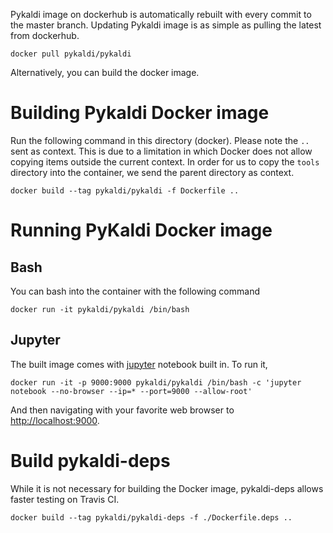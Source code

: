
Pykaldi image on dockerhub is automatically rebuilt with every commit to the master branch. Updating Pykaldi image is as simple as pulling the latest from dockerhub.

```
docker pull pykaldi/pykaldi
```

Alternatively, you can build the docker image.

# Building Pykaldi Docker image
Run the following command in this directory (docker). Please note the `..` sent as context. This is due to a limitation in which Docker does not allow copying items outside the current context. In order for us to copy the `tools` directory into the container, we send the parent directory as context.

```
docker build --tag pykaldi/pykaldi -f Dockerfile ..
```

# Running PyKaldi Docker image

## Bash
You can bash into the container with the following command

```
docker run -it pykaldi/pykaldi /bin/bash
```

## Jupyter
The built image comes with [jupyter](http://jupyter.org/) notebook built in. To run it,

```
docker run -it -p 9000:9000 pykaldi/pykaldi /bin/bash -c 'jupyter notebook --no-browser --ip=* --port=9000 --allow-root'
```

And then navigating with your favorite web browser to  [http://localhost:9000](http://localhost:9000).

# Build pykaldi-deps
While it is not necessary for building the Docker image, pykaldi-deps allows faster testing on Travis CI. 

```
docker build --tag pykaldi/pykaldi-deps -f ./Dockerfile.deps ..
```
